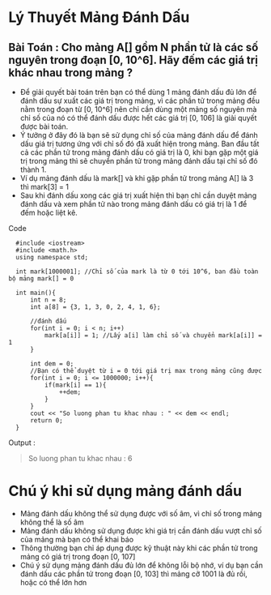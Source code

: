 # Lý Thuyết Mảng Đánh Dấu

## Bài Toán : Cho mảng A[] gồm N phần tử là các số nguyên trong đoạn [0, 10^6]. Hãy đếm các giá trị khác nhau trong mảng ? 
- Để giải quyết bài toán trên bạn có thể dùng 1 mảng đánh dấu đủ lớn để đánh dấu sự xuất các giá trị trong mảng, vì các phần tử trong mảng đều nằm trong đoạn từ [0, 10^6] nên chỉ cần dùng một mảng số nguyên mà chỉ số của nó có thể đánh dấu được hết các giá trị [0, 106] là giải quyết được bài toán.
- Ý tưởng ở đây đó là bạn sẽ sử dụng chỉ số của mảng đánh dấu để đánh dấu giá trị tương ứng với chỉ số đó đã xuất hiện trong mảng. Ban đầu tất cả các phần tử trong mảng đánh dấu có giá trị là 0, khi bạn gặp một giá trị trong mảng thì sẽ chuyển phần tử trong mảng đánh dấu tại chỉ số đó thành 1.
- Ví dụ mảng đánh dấu là mark[] và khi gặp phần tử trong mảng A[] là 3 thì mark[3] = 1
- Sau khi đánh dấu xong các giá trị xuất hiện thì bạn chỉ cần duyệt mảng đánh dấu và xem phần tử nào trong mảng đánh dấu có giá trị là 1 để đếm hoặc liệt kê.

Code 

      #include <iostream>
      #include <math.h>
      using namespace std;
      
      int mark[1000001]; //Chỉ số của mark là từ 0 tới 10^6, ban đầu toàn bộ mảng mark[] = 0
      
      int main(){
          int n = 8;
          int a[8] = {3, 1, 3, 0, 2, 4, 1, 6};
          
          //đánh dấu
          for(int i = 0; i < n; i++)
              mark[a[i]] = 1; //Lấy a[i] làm chỉ số và chuyển mark[a[i]] = 1
          }
          
          int dem = 0;
          //Bạn có thể duyệt từ i = 0 tới giá trị max trong mảng cũng được
          for(int i = 0; i <= 1000000; i++){
              if(mark[i] == 1){
                  ++dem;
              }
          }
          cout << "So luong phan tu khac nhau : " << dem << endl;
          return 0;
      }

Output : 

> So luong phan tu khac nhau : 6

# Chú ý khi sử dụng mảng đánh dấu

- Mảng đánh dấu không thể sử dụng được với số âm, vì chỉ số trong mảng không thể là số âm
- Mảng đánh dấu không sử dụng được khi giá trị cần đánh dấu vượt chỉ số của mảng mà bạn có thể khai báo
- Thông thường bạn chỉ áp dụng được kỹ thuật này khi các phần tử trong mảng có giá trị trong đoạn [0, 107]
- Chú ý sử dụng mảng đánh dấu đủ lớn để không lỗi bộ nhớ, ví dụ bạn cần đánh dấu các phần tử trong đoạn [0, 103] thì mảng cỡ 1001 là đủ rồi, hoặc có thể lớn hơn
